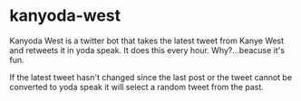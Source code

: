 # kanyoda-west

Kanyoda West is a twitter bot that takes the latest tweet from Kanye West and retweets it in yoda speak.  It does this every hour. Why?...beacuse it's fun.

If the latest tweet hasn't changed since the last post or the tweet cannot be converted to yoda speak it will select a random tweet from the past. 
